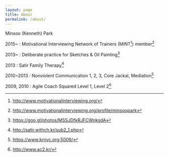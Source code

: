 ```yaml
---
layout: page
title: About
permalink: /about/
---
```


Minsoo (Kenneth) Park

2015~ :  Motivational Interviewing Network of Trainers (MINT[^1]) member[^2]

2013~ : Deliberate practice for Sketches & Oil Painting[^3]

2013 : Satir Family Therapy[^4]

2010~2013 : Nonviolent Communication 1, 2, 3, Core Jackal, Mediation[^5]

2009, 2010 : Agile Coach Squared Level 1, Level 2[^6]

[^1]: http://www.motivationalinterviewing.org/
[^2]: http://www.motivationalinterviewing.org/profile/minsoopark
[^3]: https://goo.gl/photos/MSSJDfkRJFCWnksdA
[^4]: http://satir.withch.kr/sub2_1.php
[^5]: https://www.krnvc.org:5009/
[^6]: http://www.ac2.kr/
